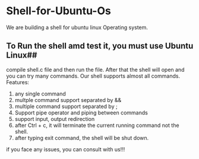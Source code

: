 # Shell-for-Ubuntu-Os
We are building a shell for ubuntu linux Operating system.
## To Run the shell amd test it, you must use Ubuntu Linux##
compile shell.c file and then run the file.
After that the shell will open and you can try many commands.
Our shell supports almost all commands.
Features:
1. any single command
2. multple command support separated by &&
3. multiple command support separated by ;
4. Support pipe operator and piping between commands
5. support input, output redirection
6. after Ctrl + c, it will terminate the current running command not the shell.
7. after typing exit command, the shell will be shut down.

if you face any issues, you can consult with us!!!

